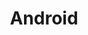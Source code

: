 ---
layout: tag-blog
title: Android
slug: android
category: framework
menu: false
order: 6
#header-img: "/img/spring-logo.png"
---